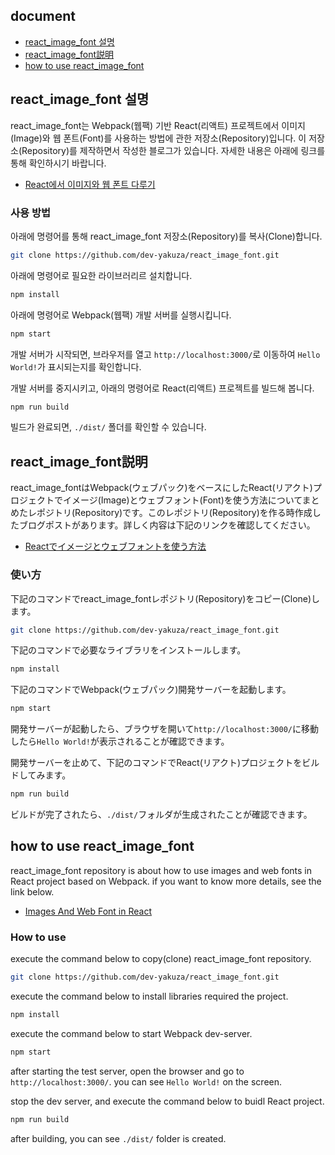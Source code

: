 ## document
- [react_image_font 설명](#react_image_font-설명)
- [react_image_font説明](#react_image_font説明)
- [how to use react_image_font](#how-to-use-react_image_font)

## react_image_font 설명
react_image_font는 Webpack(웹팩) 기반 React(리액트) 프로젝트에서 이미지(Image)와 웹 폰트(Font)를 사용하는 방법에 관한 저장소(Repository)입니다. 이 저장소(Repository)를 제작하면서 작성한 블로그가 있습니다. 자세한 내용은 아래에 링크를 통해 확인하시기 바랍니다.

- [React에서 이미지와 웹 폰트 다루기](https://dev-yakuza.github.io/ko/react/image-and-font/)

### 사용 방법
아래에 명령어를 통해 react_image_font 저장소(Repository)를 복사(Clone)합니다.

```bash
git clone https://github.com/dev-yakuza/react_image_font.git
```

아래에 명령어로 필요한 라이브러리르 설치합니다.

```bash
npm install
```

아래에 명령어로 Webpack(웹팩) 개발 서버를 실행시킵니다.

```bash
npm start
```

개발 서버가 시작되면, 브라우저를 열고 `http://localhost:3000/`로 이동하여 `Hello World!`가 표시되는지를 확인합니다.

개발 서버를 중지시키고, 아래의 명령어로 React(리액트) 프로젝트를 빌드해 봅니다.

```bash
npm run build
```

빌드가 완료되면, `./dist/` 폴더를 확인할 수 있습니다.

## react_image_font説明
react_image_fontはWebpack(ウェブパック)をベースにしたReact(リアクト)プロジェクトでイメージ(Image)とウェブフォント(Font)を使う方法についてまとめたレポジトリ(Repository)です。このレポジトリ(Repository)を作る時作成したブログポストがあります。詳しく内容は下記のリンクを確認してください。

- [Reactでイメージとウェブフォントを使う方法](https://dev-yakuza.github.io/react/image-and-font/)

### 使い方
下記のコマンドでreact_image_fontレポジトリ(Repository)をコピー(Clone)します。

```bash
git clone https://github.com/dev-yakuza/react_image_font.git
```

下記のコマンドで必要なライブラリをインストールします。

```bash
npm install
```

下記のコマンドでWebpack(ウェブパック)開発サーバーを起動します。

```bash
npm start
```

開発サーバーが起動したら、ブラウザを開いて`http://localhost:3000/`に移動したら`Hello World!`が表示されることが確認できます。

開発サーバーを止めて、下記のコマンドでReact(リアクト)プロジェクトをビルドしてみます。

```bash
npm run build
```

ビルドが完了されたら、`./dist/`フォルダが生成されたことが確認できます。

## how to use react_image_font
react_image_font repository is about how to use images and web fonts in React project based on Webpack. if you want to know more details, see the link below.

- [Images And Web Font in React](https://dev-yakuza.github.io/en/react/image-and-font/)

### How to use
execute the command below to copy(clone) react_image_font repository.

```bash
git clone https://github.com/dev-yakuza/react_image_font.git
```

execute the command below to install libraries required the project.

```bash
npm install
```

execute the command below to start Webpack dev-server.

```bash
npm start
```

after starting the test server, open the browser and go to `http://localhost:3000/`. you can see `Hello World!` on the screen.

stop the dev server, and execute the command below to buidl React project.

```bash
npm run build
```

after building, you can see `./dist/` folder is created.